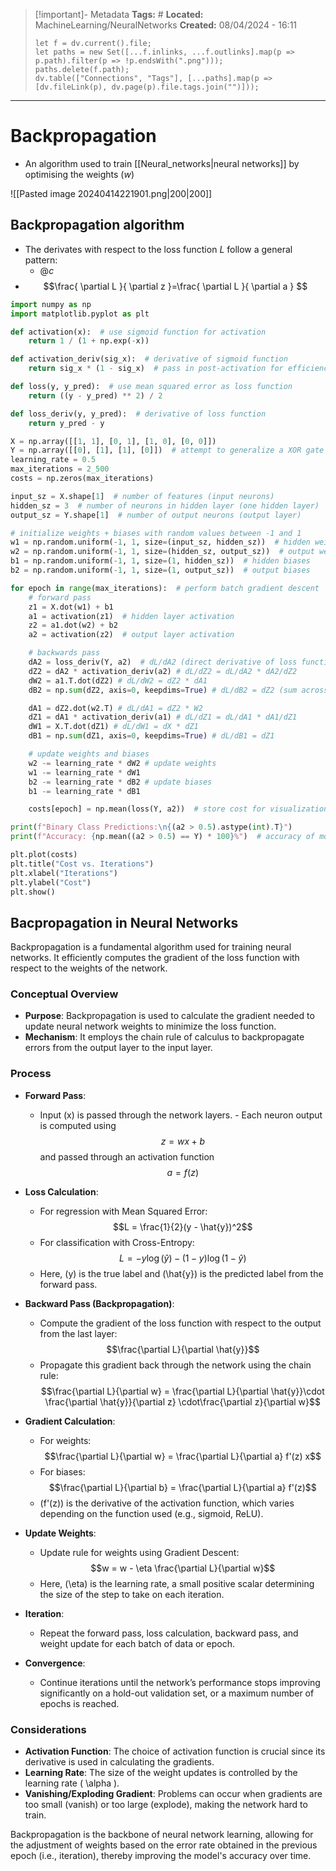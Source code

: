 > [!important]- Metadata
> **Tags:** #
> **Located:** MachineLearning/NeuralNetworks
> **Created:** 08/04/2024 - 16:11
> ```dataviewjs
> let f = dv.current().file;
> let paths = new Set([...f.inlinks, ...f.outlinks].map(p => p.path).filter(p => !p.endsWith(".png")));
> paths.delete(f.path);
> dv.table(["Connections", "Tags"], [...paths].map(p => [dv.fileLink(p), dv.page(p).file.tags.join("")]));
> ```

___
# Backpropagation
- An algorithm used to train [[Neural_networks|neural networks]] by optimising the weights ($w$) 



![[Pasted image 20240414221901.png|200|200]]



## Backpropagation algorithm 
- The derivates with respect to the loss function $L$ follow a general pattern:
    - $@c$
- $$\frac{ \partial L }{ \partial z }=\frac{ \partial L }{ \partial a }  $$
```python
import numpy as np
import matplotlib.pyplot as plt

def activation(x):  # use sigmoid function for activation
    return 1 / (1 + np.exp(-x))

def activation_deriv(sig_x):  # derivative of sigmoid function
    return sig_x * (1 - sig_x)  # pass in post-activation for efficiency

def loss(y, y_pred):  # use mean squared error as loss function
    return ((y - y_pred) ** 2) / 2

def loss_deriv(y, y_pred):  # derivative of loss function
    return y_pred - y

X = np.array([[1, 1], [0, 1], [1, 0], [0, 0]])
Y = np.array([[0], [1], [1], [0]])  # attempt to generalize a XOR gate
learning_rate = 0.5
max_iterations = 2_500
costs = np.zeros(max_iterations)

input_sz = X.shape[1]  # number of features (input neurons)
hidden_sz = 3  # number of neurons in hidden layer (one hidden layer)
output_sz = Y.shape[1]  # number of output neurons (output layer) 

# initialize weights + biases with random values between -1 and 1
w1 = np.random.uniform(-1, 1, size=(input_sz, hidden_sz))  # hidden weights
w2 = np.random.uniform(-1, 1, size=(hidden_sz, output_sz))  # output weights
b1 = np.random.uniform(-1, 1, size=(1, hidden_sz))  # hidden biases
b2 = np.random.uniform(-1, 1, size=(1, output_sz))  # output biases

for epoch in range(max_iterations):  # perform batch gradient descent
    # forward pass
    z1 = X.dot(w1) + b1
    a1 = activation(z1)  # hidden layer activation
    z2 = a1.dot(w2) + b2
    a2 = activation(z2)  # output layer activation

    # backwards pass 
    dA2 = loss_deriv(Y, a2)  # dL/dA2 (direct derivative of loss function)
    dZ2 = dA2 * activation_deriv(a2) # dL/dZ2 = dL/dA2 * dA2/dZ2
    dW2 = a1.T.dot(dZ2) # dL/dW2 = dZ2 * dA1
    dB2 = np.sum(dZ2, axis=0, keepdims=True) # dL/dB2 = dZ2 (sum across each sample)

    dA1 = dZ2.dot(w2.T) # dL/dA1 = dZ2 * W2
    dZ1 = dA1 * activation_deriv(a1) # dL/dZ1 = dL/dA1 * dA1/dZ1
    dW1 = X.T.dot(dZ1) # dL/dW1 = dX * dZ1
    dB1 = np.sum(dZ1, axis=0, keepdims=True) # dL/dB1 = dZ1

    # update weights and biases
    w2 -= learning_rate * dW2 # update weights
    w1 -= learning_rate * dW1
    b2 -= learning_rate * dB2 # update biases
    b1 -= learning_rate * dB1

    costs[epoch] = np.mean(loss(Y, a2))  # store cost for visualization

print(f"Binary Class Predictions:\n{(a2 > 0.5).astype(int).T}")
print(f"Accuracy: {np.mean((a2 > 0.5) == Y) * 100}%")  # accuracy of model

plt.plot(costs)
plt.title("Cost vs. Iterations")
plt.xlabel("Iterations")
plt.ylabel("Cost")
plt.show()
```
## Bacpropagation in Neural Networks

Backpropagation is a fundamental algorithm used for training neural networks. It efficiently computes the gradient of the loss function with respect to the weights of the network.

### Conceptual Overview

- **Purpose**: Backpropagation is used to calculate the gradient needed to update neural network weights to minimize the loss function.
- **Mechanism**: It employs the chain rule of calculus to backpropagate errors from the output layer to the input layer.

### Process

- **Forward Pass**:
    -  Input \(x\) is passed through the network layers.
      - Each neuron output is computed using $$z = wx + b$$ and passed through an activation function $$a = f(z)$$

- **Loss Calculation**:
  - For regression with Mean Squared Error: $$L = \frac{1}{2}(y - \hat{y})^2$$
  - For classification with Cross-Entropy: $$L = -y \log(\hat{y}) - (1-y) \log(1-\hat{y})$$
  - Here, \(y\) is the true label and \(\hat{y}\) is the predicted label from the forward pass.

- **Backward Pass (Backpropagation)**:
  - Compute the gradient of the loss function with respect to the output from the last layer: $$\frac{\partial L}{\partial \hat{y}}$$
  - Propagate this gradient back through the network using the chain rule: $$\frac{\partial L}{\partial w} = \frac{\partial L}{\partial \hat{y}}\cdot \frac{\partial \hat{y}}{\partial z} \cdot\frac{\partial z}{\partial w}$$

- **Gradient Calculation**:
  - For weights: $$\frac{\partial L}{\partial w} = \frac{\partial L}{\partial a} f'(z) x$$
  - For biases: $$\frac{\partial L}{\partial b} = \frac{\partial L}{\partial a} f'(z)$$
  - \(f'(z)\) is the derivative of the activation function, which varies depending on the function used (e.g., sigmoid, ReLU).

- **Update Weights**:
  - Update rule for weights using Gradient Descent: $$w = w - \eta \frac{\partial L}{\partial w}$$
  - Here, \(\eta\) is the learning rate, a small positive scalar determining the size of the step to take on each iteration.

- **Iteration**:
  - Repeat the forward pass, loss calculation, backward pass, and weight update for each batch of data or epoch.

- **Convergence**:
  - Continue iterations until the network’s performance stops improving significantly on a hold-out validation set, or a maximum number of epochs is reached.

### Considerations

- **Activation Function**: The choice of activation function is crucial since its derivative is used in calculating the gradients.
- **Learning Rate**: The size of the weight updates is controlled by the learning rate \( \alpha \).
- **Vanishing/Exploding Gradient**: Problems can occur when gradients are too small (vanish) or too large (explode), making the network hard to train.

Backpropagation is the backbone of neural network learning, allowing for the adjustment of weights based on the error rate obtained in the previous epoch (i.e., iteration), thereby improving the model's accuracy over time.
